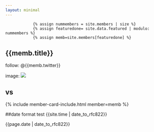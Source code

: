 ```yaml
---
layout: minimal
---
```

                {% assign nummembers = site.members | size %}
                {% assign featuredone= site.data.featured | modulo: nummembers %} 
                {% assign memb=site.members[featuredone] %}
## {{memb.title}}

follow: @{{memb.twitter}}

image: <img src="{{memb.avatar}}">

## vs

 {% include member-card-include.html member=memb %} 
 
 
 
##date format test
{{site.time | date_to_rfc822}}


{{page.date | date_to_rfc822}}


